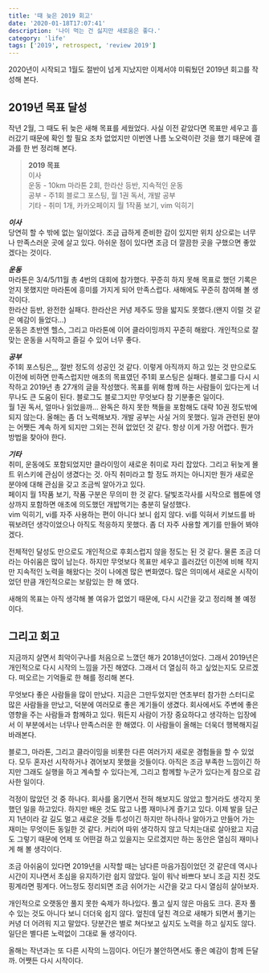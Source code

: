 ```yaml
---
title: '때 늦은 2019 회고'
date: '2020-01-18T17:07:41'
description: '나이 먹는 건 싫지만 새로움은 좋다.'
category: 'life'
tags: ['2019', retrospect, 'review 2019']
---
```


2020년이 시작되고 1월도 절반이 넘게 지났지만 이제서야 미뤄뒀던 2019년 회고를 작성해 본다.

## 2019년 목표 달성

작년 2월, 그 때도 뒤 늦은 새해 목표를 세웠었다. 사실 이전 같았다면 목표만 세우고 흘러갔기 때문에 확인 할 필요 조차 없었지만 이번엔 나름 노오력이란 것을 했기 때문에 결과를 한 번 정리해 본다.

> **2019 목표**  
> 이사  
> 운동 - 10km 마라톤 2회, 한라산 등반, 지속적인 운동  
> 공부 - 주1회 블로그 포스팅, 월 1권 독서, 개발 공부  
> 기타 - 취미 1개, 카카오페이지 월 1작품 보기, vim 익히기


**_이사_**  
당연히 할 수 밖에 없는 일이었다. 조금 급하게 준비한 감이 있지만 위치 상으로는 너무나 만족스러운 곳에 살고 있다. 아쉬운 점이 있다면 조금 더 깔끔한 곳을 구했으면 좋았겠다는 것이다.

**_운동_**  
마라톤은 3/4/5/11월 총 4번의 대회에 참가했다. 꾸준히 하지 못해 목표로 했던 기록은 얻지 못했지만 마라톤에 흥미를 가지게 되어 만족스럽다. 새해에도 꾸준히 참여해 볼 생각이다.  
한라산 등반, 완전한 실패다. 한라산은 커녕 제주도 땅을 밟지도 못했다.(왠지 이럴 것 같은 예감이 들었다...)  
운동은 초반엔 헬스, 그리고 마라톤에 이어 클라이밍까지 꾸준히 해왔다. 개인적으로 잘 맞는 운동을 시작하고 즐길 수 있어 너무 좋다.

**_공부_**  
주1회 포스팅은,,, 절반 정도의 성공인 것 같다. 이렇게 아직까지 하고 있는 것 만으로도 이전에 비하면 만족스럽지만 애초의 목표였던 주1회 포스팅은 실패다. 블로그를 다시 시작하고 2019년 총 27개의 글을 작성했다. 목표를 위해 함께 하는 사람들이 있다는게 너무나도 큰 도움이 된다. 블로그도 블로그지만 무엇보다 참 기분좋은 일이다.  
월 1권 독서, 얼마나 읽었을까... 완독은 하지 못한 책들을 포함해도 대략 10권 정도밖에 되지 않는다. 올해는 좀 더 노력해보자.
개발 공부는 사실 거의 못했다. 일과 관련된 분야는 어쨋든 계속 하게 되지만 그외는 전혀 없었던 것 같다. 항상 이게 가장 어렵다. 뭔가 방법을 찾아야 한다.

**_기타_**  
취미, 운동에도 포함되었지만 클라이밍이 새로운 취미로 자리 잡았다. 그리고 뒤늦게 몰트 위스키에 관심이 생겼다는 것. 아직 취미라고 할 정도 까지는 아니지만 뭔가 새로운 분야에 대해 관심을 갖고 조금씩 알아가고 있다.  
페이지 월 1작품 보기, 작품 구분은 무의미 한 것 같다. 달빛조각사를 시작으로 웹툰에 영상까지 포함하면 애초에 의도했던 개밥먹기는 충분히 달성했다.  
vim 익히기, vi를 자주 사용하는 편이 아니다 보니 쉽지 않다. vi를 익혀서 키보드를 바꿔보려던 생각이었으나 아직도 적응하지 못했다. 좀 더 자주 사용할 계기를 만들어 봐야겠다.

전체적인 달성도 만으로도 개인적으로 후회스럽지 않을 정도는 된 것 같다. 물론 조금 더라는 아쉬움은 많이 남는다. 하지만 무엇보다 목표만 세우고 흘러갔던 이전에 비해 작지만 지속적인 노력을 해왔다는 것이 나에겐 많은 변화였다. 많은 의미에서 새로운 시작이었던 만큼 개인적으로는 보람있는 한 해 였다.

새해의 목표는 아직 생각해 볼 여유가 없었기 때문에, 다시 시간을 갖고 정리해 볼 예정이다.


## 그리고 회고

지금까지 살면서 최악이구나를 처음으로 느꼈던 해가 2018년이었다. 그래서 2019년은 개인적으로 다시 시작의 느낌을 가진 해였다. 그래서 더 열심히 하고 싶었는지도 모르겠다. 떠오르는 기억들로 한 해를 정리해 본다.

무엇보다 좋은 사람들을 많이 만났다. 지금은 그만두었지만 연초부터 참가한 스터디로 많은 사람들을 만났고, 덕분에 여러모로 좋은 계기들이 생겼다. 회사에서도 주변에 좋은 영향을 주는 사람들과 함께하고 있다. 뭐든지 사람이 가장 중요하다고 생각하는 입장에서 이 부분에서는 너무나 만족스러운 한 해였다. 이 사람들이 올해는 더욱더 행복해지길 바래본다.

블로그, 마라톤, 그리고 클라이밍을 비롯한 다른 여러가지 새로운 경험들을 할 수 있었다. 모두 혼자선 시작하거나 겪어보지 못했을 것들이다. 아직은 조금 부족한 느낌이긴 하지만 그래도 실행을 하고 계속할 수 있다는게, 그리고 함께할 누군가 있다는게 참으로 감사한 일이다.

걱정이 많았던 것 중 하나다. 회사를 옮기면서 전혀 해보지도 않았고 할거라도 생각지 못했던 일을 하고있다. 하지만 배운 것도 많고 나름 재미나게 즐기고 있다. 이제 발을 담근지 1년이라 갈 길도 멀고 새로운 것들 투성이긴 하지만 하나하나 알아가고 만들어 가는 재미는 무엇이든 동일한 것 같다. 커리어 따위 생각하지 않고 닥치는대로 살아왔고 지금도 그렇기 때문에 언제 또 어떤걸 하고 있을지는 모르겠지만 하는 동안은 열심히 재미나게 해 볼 생각이다.

조금 아쉬움이 있다면 2019년을 시작할 때는 남다른 마음가짐이었던 것 같은데 역시나 시간이 지나면서 초심을 유지하기란 쉽지 않았다. 일이 워낙 바쁘다 보니 조금 지친 것도 핑계라면 핑계다. 어느정도 정리되면 조금 쉬어가는 시간을 갖고 다시 열심히 살아보자.

개인적으로 오랫동안 풀지 못한 숙제가 하나있다. 풀고 싶지 않은 마음도 크다. 혼자 풀 수 있는 것도 아니다 보니 더더욱 쉽지 않다. 엎친데 덮친 격으로 새해가 되면서 풀기는 커녕 더 어려워 지고 말았다. 당분간은 별로 쳐다보고 싶지도 노력을 하고 싶지도 않다. 일단은 별다른 노력없이 그대로 둘 생각이다.

올해는 작년과는 또 다른 시작의 느낌이다. 어딘가 불안하면서도 좋은 예감이 함께 든달까. 어쨋든 다시 시작이다.
